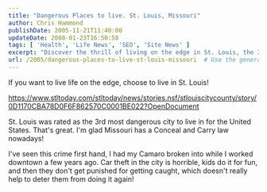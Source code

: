 ```yaml
---
title: "Dangerous Places to live. St. Louis, Missouri"
author: Chris Hammond
publishDate: 2005-11-21T11:40:00
updateDate: 2008-01-23T16:50:58
tags: [ 'Health', 'Life News', 'SEO', 'Site News' ]
excerpt: "Discover the thrill of living on the edge in St. Louis, the 3rd most dangerous city. With concealed carry laws on the rise - safety is key!"
url: /2005/dangerous-places-to-live-st-louis-missouri  # Use the generated URL with year
---
```

<P>If you want to live life on the edge, choose to live in St. Louis!</P> <P><A href="https://www.stltoday.com/stltoday/news/stories.nsf/stlouiscitycounty/story/0D1170CBA78D0F6F862570C0001BE022?OpenDocument">https://www.stltoday.com/stltoday/news/stories.nsf/stlouiscitycounty/story/0D1170CBA78D0F6F862570C0001BE022?OpenDocument</A></P> <P>St. Louis was rated as the 3rd most dangerous city to live in for the United States. That's great. I'm glad Missouri has a Conceal and Carry law nowadays!</P> <P>I've seen this crime first hand, I had my Camaro broken into while I worked downtown a few years ago. Car theft in the city is horrible, kids do it for fun, and then they don't get punished for getting caught, which doesn't really help to deter them from doing it again!</P>

